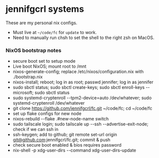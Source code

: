 jennifgcrl systems
===

These are my personal nix configs.

* Must live at `~/code/fc` for `update` to work.
* Need to manually run chsh to set the shell to the right zsh on MacOS.

### NixOS bootstrap notes

* secure boot set to setup mode
* Live boot NixOS; mount root to /mnt
* nixos-generate-config; replace /etc/nixos/configuration.nix with ./bootstrap.nix
* nixos-install; reboot; log in as root; passwd jennifer; log in as jennifer
* sudo sbctl status; sudo sbctl create-keys; sudo sbctl enroll-keys --microsoft; sudo sbctl status
* sudo systemd-cryptenroll --tpm2-device=auto /dev/whatever; sudo systemd-cryptenroll /dev/whatever
* git clone https://github.com/jennifgcrl/fc.git ~/code/fc; cd ~/code/fc
* set up flake configs for new node
* nixos-rebuild --flake .#new-node-name switch
* sudo tailscale login; sudo tailscale up --ssh --advertise-exit-node; check if we can ssh in
* ssh-keygen; add to github; git remote set-url origin git@github.com:jennifgcrl/fc.git; commit & push
* check secure boot enabled & bios requires password
* nix-shell -p xdg-user-dirs --command xdg-user-dirs-update

